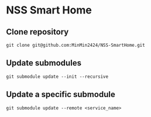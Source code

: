 # NSS Smart Home

## Clone repository
    git clone git@github.com:MinMin2424/NSS-SmartHome.git

## Update submodules
    git submodule update --init --recursive

## Update a specific submodule
    git submodule update --remote <service_name>
